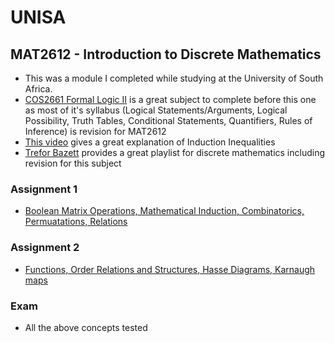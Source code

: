 # UNISA

## MAT2612 - Introduction to Discrete Mathematics
- This was a module I completed while studying at the University of South Africa.
- [COS2661 Formal Logic II](https://github.com/luyandamncube/UNISA/tree/master/year2/COS2601) is a great subject to complete before this one as most of it's syllabus (Logical Statements/Arguments, Logical Possibility, Truth Tables, Conditional Statements, Quantifiers, Rules of Inference) is revision for MAT2612
- [This video](https://www.youtube.com/watch?v=5iWlsp55N_s) gives a great explanation of Induction Inequalities
- [Trefor Bazett](https://www.youtube.com/playlist?list=PLHXZ9OQGMqxersk8fUxiUMSIx0DBqsKZS) provides a great playlist for discrete mathematics including revision for this subject
### Assignment 1
* [Boolean Matrix Operations, Mathematical Induction, Combinatorics, Permuatations, Relations](https://github.com/luyandamncube/UNISA/tree/master/year2/MAT2612/ASS1/ASS1.txt)

### Assignment 2
* [Functions, Order Relations and Structures, Hasse Diagrams, Karnaugh maps](https://github.com/luyandamncube/UNISA/tree/master/year2/MAT2612/ASS2/ASS2.docx)

### Exam
- All the above concepts tested

